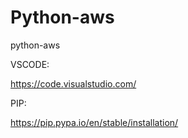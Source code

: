 # Python-aws
python-aws


VSCODE:

https://code.visualstudio.com/

PIP:

https://pip.pypa.io/en/stable/installation/

